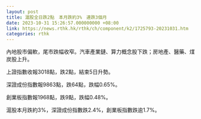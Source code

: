 ```yaml
---
layout: post
title: 滬股全日跌2點　本月跌約3%　連跌3個月
date: 2023-10-31 15:26:57.000000000 +08:00
link: https://news.rthk.hk/rthk/ch/component/k2/1725793-20231031.htm
categories: rthk
---
```


內地股市偏軟，尾市跌幅收窄。汽車產業鏈、算力概念股下跌；房地產、醫藥、煤炭股上升。

上證指數收報3018點，跌2點，結束5日升勢。

深證成份指數報9863點，跌64點，跌幅0.65%。

創業板指數報1968點，跌9點，跌幅0.48%。

滬股本月跌約3%，深證成份指數跌2.4%，創業板指數跌逾1.7%。
